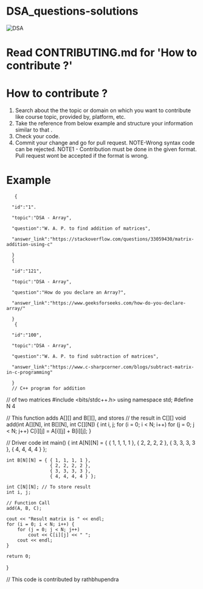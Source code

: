 # DSA_questions-solutions
![DSA](https://user-images.githubusercontent.com/112325374/192339462-5fd11a63-444e-4494-89db-200ebb5872ec.gif)
# Read CONTRIBUTING.md for 'How to contribute ?'
# How to contribute ?

1.	Search about the the topic or domain on which you want to  contribute like course topic, provided by, platform, etc.
2.	Take the reference from below example and structure your  information similar to that .
3.	Check your code.
4.	Commit your change and go for pull request.
NOTE-Wrong syntax code can be rejected.
NOTE1 - Contribution must be done in the given format. Pull request wont be accepted if the format is wrong.
# Example



       {
      
      "id":"1".
      
      "topic":"DSA - Array",
      
      "question":"W. A. P. to find addition of matrices",
      
      "answer_link":"https://stackoverflow.com/questions/33059430/matrix-addition-using-c"
      
      }
      {
      
      "id":"121",
      
      "topic":"DSA - Array",
      
      "question":"How do you declare an Array?",
      
      "answer_link":"https://www.geeksforseeks.com/how-do-you-declare-array/"
      
      }
       {
      
      "id":"100",
      
      "topic":"DSA - Array",
      
      "question":"W. A. P. to find subtraction of matrices",
      
      "answer_link":"https://www.c-sharpcorner.com/blogs/subtract-matrix-in-c-programming"
      
      }
      // C++ program for addition
// of two matrices
#include <bits/stdc++.h>
using namespace std;
#define N 4

// This function adds A[][] and B[][], and stores
// the result in C[][]
void add(int A[][N], int B[][N], int C[][N])
{
	int i, j;
	for (i = 0; i < N; i++)
		for (j = 0; j < N; j++)
			C[i][j] = A[i][j] + B[i][j];
}

// Driver code
int main()
{
	int A[N][N] = { { 1, 1, 1, 1 },
					{ 2, 2, 2, 2 },
					{ 3, 3, 3, 3 },
					{ 4, 4, 4, 4 } };

	int B[N][N] = { { 1, 1, 1, 1 },
					{ 2, 2, 2, 2 },
					{ 3, 3, 3, 3 },
					{ 4, 4, 4, 4 } };

	int C[N][N]; // To store result
	int i, j;

	// Function Call
	add(A, B, C);

	cout << "Result matrix is " << endl;
	for (i = 0; i < N; i++) {
		for (j = 0; j < N; j++)
			cout << C[i][j] << " ";
		cout << endl;
	}

	return 0;
}

// This code is contributed by rathbhupendra


